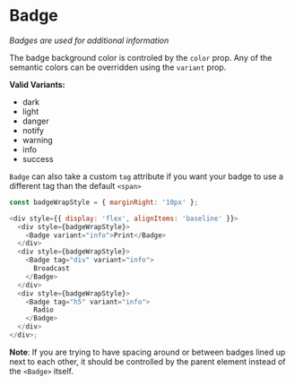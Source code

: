 # Badge

_Badges are used for additional information_

The badge background color is controled by the `color` prop. Any of the semantic colors can be overridden using the `variant` prop.

**Valid Variants:**

- dark
- light
- danger
- notify
- warning
- info
- success

`Badge` can also take a custom `tag` attribute if you want your badge to use a different tag than the default `<span>`

```js
const badgeWrapStyle = { marginRight: '10px' };

<div style={{ display: 'flex', alignItems: 'baseline' }}>
  <div style={badgeWrapStyle}>
    <Badge variant="info">Print</Badge>
  </div>
  <div style={badgeWrapStyle}>
    <Badge tag="div" variant="info">
      Broadcast
    </Badge>
  </div>
  <div style={badgeWrapStyle}>
    <Badge tag="h5" variant="info">
      Radio
    </Badge>
  </div>
</div>;
```

**Note**: If you are trying to have spacing around or between badges lined up next to each other, it should be controlled by the parent element instead of the `<Badge>` itself.
